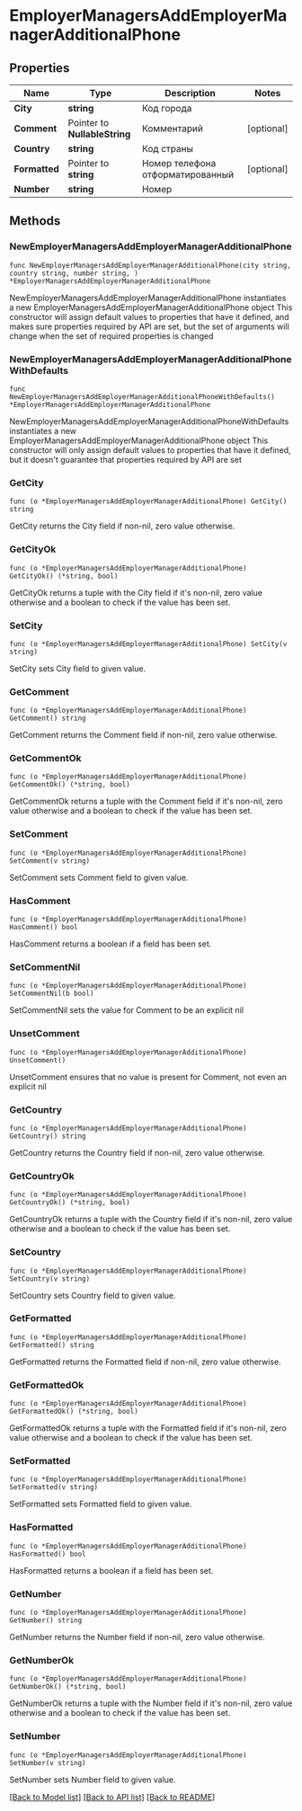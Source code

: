 # EmployerManagersAddEmployerManagerAdditionalPhone

## Properties

Name | Type | Description | Notes
------------ | ------------- | ------------- | -------------
**City** | **string** | Код города | 
**Comment** | Pointer to **NullableString** | Комментарий | [optional] 
**Country** | **string** | Код страны | 
**Formatted** | Pointer to **string** | Номер телефона отформатированный | [optional] 
**Number** | **string** | Номер | 

## Methods

### NewEmployerManagersAddEmployerManagerAdditionalPhone

`func NewEmployerManagersAddEmployerManagerAdditionalPhone(city string, country string, number string, ) *EmployerManagersAddEmployerManagerAdditionalPhone`

NewEmployerManagersAddEmployerManagerAdditionalPhone instantiates a new EmployerManagersAddEmployerManagerAdditionalPhone object
This constructor will assign default values to properties that have it defined,
and makes sure properties required by API are set, but the set of arguments
will change when the set of required properties is changed

### NewEmployerManagersAddEmployerManagerAdditionalPhoneWithDefaults

`func NewEmployerManagersAddEmployerManagerAdditionalPhoneWithDefaults() *EmployerManagersAddEmployerManagerAdditionalPhone`

NewEmployerManagersAddEmployerManagerAdditionalPhoneWithDefaults instantiates a new EmployerManagersAddEmployerManagerAdditionalPhone object
This constructor will only assign default values to properties that have it defined,
but it doesn't guarantee that properties required by API are set

### GetCity

`func (o *EmployerManagersAddEmployerManagerAdditionalPhone) GetCity() string`

GetCity returns the City field if non-nil, zero value otherwise.

### GetCityOk

`func (o *EmployerManagersAddEmployerManagerAdditionalPhone) GetCityOk() (*string, bool)`

GetCityOk returns a tuple with the City field if it's non-nil, zero value otherwise
and a boolean to check if the value has been set.

### SetCity

`func (o *EmployerManagersAddEmployerManagerAdditionalPhone) SetCity(v string)`

SetCity sets City field to given value.


### GetComment

`func (o *EmployerManagersAddEmployerManagerAdditionalPhone) GetComment() string`

GetComment returns the Comment field if non-nil, zero value otherwise.

### GetCommentOk

`func (o *EmployerManagersAddEmployerManagerAdditionalPhone) GetCommentOk() (*string, bool)`

GetCommentOk returns a tuple with the Comment field if it's non-nil, zero value otherwise
and a boolean to check if the value has been set.

### SetComment

`func (o *EmployerManagersAddEmployerManagerAdditionalPhone) SetComment(v string)`

SetComment sets Comment field to given value.

### HasComment

`func (o *EmployerManagersAddEmployerManagerAdditionalPhone) HasComment() bool`

HasComment returns a boolean if a field has been set.

### SetCommentNil

`func (o *EmployerManagersAddEmployerManagerAdditionalPhone) SetCommentNil(b bool)`

 SetCommentNil sets the value for Comment to be an explicit nil

### UnsetComment
`func (o *EmployerManagersAddEmployerManagerAdditionalPhone) UnsetComment()`

UnsetComment ensures that no value is present for Comment, not even an explicit nil
### GetCountry

`func (o *EmployerManagersAddEmployerManagerAdditionalPhone) GetCountry() string`

GetCountry returns the Country field if non-nil, zero value otherwise.

### GetCountryOk

`func (o *EmployerManagersAddEmployerManagerAdditionalPhone) GetCountryOk() (*string, bool)`

GetCountryOk returns a tuple with the Country field if it's non-nil, zero value otherwise
and a boolean to check if the value has been set.

### SetCountry

`func (o *EmployerManagersAddEmployerManagerAdditionalPhone) SetCountry(v string)`

SetCountry sets Country field to given value.


### GetFormatted

`func (o *EmployerManagersAddEmployerManagerAdditionalPhone) GetFormatted() string`

GetFormatted returns the Formatted field if non-nil, zero value otherwise.

### GetFormattedOk

`func (o *EmployerManagersAddEmployerManagerAdditionalPhone) GetFormattedOk() (*string, bool)`

GetFormattedOk returns a tuple with the Formatted field if it's non-nil, zero value otherwise
and a boolean to check if the value has been set.

### SetFormatted

`func (o *EmployerManagersAddEmployerManagerAdditionalPhone) SetFormatted(v string)`

SetFormatted sets Formatted field to given value.

### HasFormatted

`func (o *EmployerManagersAddEmployerManagerAdditionalPhone) HasFormatted() bool`

HasFormatted returns a boolean if a field has been set.

### GetNumber

`func (o *EmployerManagersAddEmployerManagerAdditionalPhone) GetNumber() string`

GetNumber returns the Number field if non-nil, zero value otherwise.

### GetNumberOk

`func (o *EmployerManagersAddEmployerManagerAdditionalPhone) GetNumberOk() (*string, bool)`

GetNumberOk returns a tuple with the Number field if it's non-nil, zero value otherwise
and a boolean to check if the value has been set.

### SetNumber

`func (o *EmployerManagersAddEmployerManagerAdditionalPhone) SetNumber(v string)`

SetNumber sets Number field to given value.



[[Back to Model list]](../README.md#documentation-for-models) [[Back to API list]](../README.md#documentation-for-api-endpoints) [[Back to README]](../README.md)


